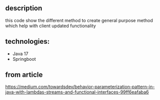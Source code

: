 ## description
this code show the different method to create general purpose method which help with client updated functionality

## technologies: 
- Java 17
- Springboot


## from article 
https://medium.com/towardsdev/behavior-parameterization-pattern-in-java-with-lambdas-streams-and-functional-interfaces-99ff6eafaba6